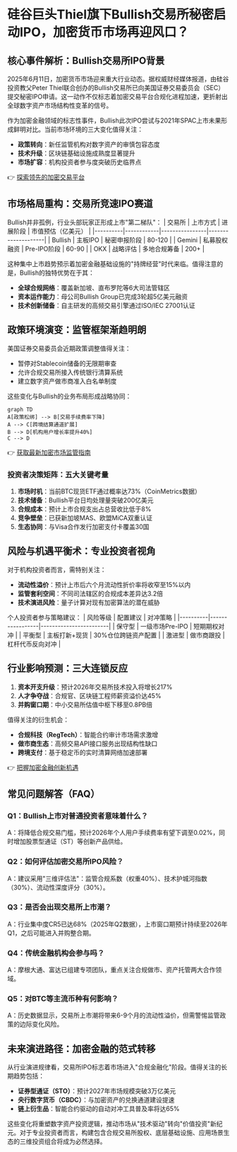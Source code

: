 # 硅谷巨头Thiel旗下Bullish交易所秘密启动IPO，加密货币市场再迎风口？

## 核心事件解析：Bullish交易所IPO背景

2025年6月11日，加密货币市场迎来重大行业动态。据权威财经媒体报道，由硅谷投资教父Peter Thiel联合创办的Bullish交易所已向美国证券交易委员会（SEC）提交秘密IPO申请。这一动作不仅标志着加密交易平台合规化进程加速，更折射出全球数字资产市场结构性变革的信号。

作为加密金融领域的标志性事件，Bullish此次IPO尝试与2021年SPAC上市未果形成鲜明对比。当前市场环境的三大变化值得关注：
- **政策转向**：新任监管机构对数字资产的审慎包容态度
- **技术升级**：区块链基础设施成熟度显著提升
- **市场扩容**：机构投资者参与度突破历史临界点

👉 [探索领先的加密交易平台](https://bit.ly/okx_welcome)

## 市场格局重构：交易所竞速IPO赛道

Bullish并非孤例，行业头部玩家正形成上市"第二梯队"：
| 交易所   | 上市方式   | 进展阶段       | 市值预估（亿美元） |
|----------|------------|----------------|--------------------|
| Bullish  | 主板IPO    | 秘密申报阶段   | 80-120             |
| Gemini   | 私募股权融资 | Pre-IPO阶段    | 60-90              |
| OKX      | 战略评估   | 多地合规筹备   | 200+               |

这种集中上市趋势预示着加密金融基础设施的"持牌经营"时代来临。值得注意的是，Bullish的独特优势在于其：
- **全球合规网络**：覆盖新加坡、直布罗陀等6大司法管辖区
- **资本运作能力**：母公司Bullish Group已完成3轮超5亿美元融资
- **技术创新储备**：自主研发的高频交易引擎通过ISO/IEC 27001认证

## 政策环境演变：监管框架渐趋明朗

美国证券交易委员会近期政策调整值得关注：
- 暂停对Stablecoin储备的无限期审查
- 允许合规交易所接入传统银行清算系统
- 建立数字资产做市商准入白名单制度

这些变化与Bullish的业务布局形成战略协同：
```mermaid
graph TD
A[政策松绑] --> B[交易手续费率下降]
A --> C[跨境结算通道扩展]
B --> D[机构用户增长率提升40%]
C --> D
```

👉 [获取最新加密市场监管指南](https://bit.ly/okx_welcome)

### 投资者决策矩阵：五大关键考量

1. **市场时机**：当前BTC现货ETF通过概率达73%（CoinMetrics数据）
2. **技术储备**：Bullish平台日均处理量突破200亿美元
3. **合规成本**：预计上市合规支出占总营收比低于8%
4. **竞争壁垒**：已获新加坡MAS、欧盟MiCA双重认证
5. **生态协同**：与Visa合作发行加密支付卡覆盖30国

## 风险与机遇平衡术：专业投资者视角

对于机构投资者而言，需特别关注：
- **流动性溢价**：预计上市后六个月流动性折价率将收窄至15%以内
- **监管套利空间**：不同司法辖区的合规成本差异达3.2倍
- **技术演进风险**：量子计算对现有加密算法的潜在威胁

个人投资者参与策略建议：
| 风险等级 | 配置建议        | 对冲策略               |
|----------|-----------------|------------------------|
| 保守型   | 一级市场Pre-IPO | 短期期权对冲           |
| 平衡型   | 主板打新+现货   | 30%仓位跨链资产配置    |
| 激进型   | 做市商跟投      | 杠杆代币反向对冲       |

## 行业影响预测：三大连锁反应

1. **资本开支升级**：预计2026年交易所技术投入将增长217%
2. **人才争夺战**：合规官、区块链工程师薪资溢价达45%
3. **并购窗口期**：中小交易所估值中枢下移至0.8PB倍

值得关注的衍生机会：
- **合规科技（RegTech）**：智能合约审计市场需求激增
- **做市商生态**：高频交易API接口服务出现结构性缺口
- **跨境支付**：基于稳定币的实时清算网络加速部署

👉 [把握加密金融创新机遇](https://bit.ly/okx_welcome)

## 常见问题解答（FAQ）

### Q1：Bullish上市对普通投资者意味着什么？
A：将降低合规交易门槛，预计2026年个人用户手续费率有望下调至0.02%，同时增加股票型通证（ST）等创新产品供给。

### Q2：如何评估加密交易所IPO风险？
A：建议采用"三维评估法"：监管合规系数（权重40%）、技术护城河指数（30%）、流动性深度评分（30%）。

### Q3：是否会出现交易所上市潮？
A：行业集中度CR5已达68%（2025年Q2数据），上市窗口期预计持续至2026年Q1，之后可能进入并购整合期。

### Q4：传统金融机构会参与吗？
A：摩根大通、富达已组建专项团队，重点关注合规做市、资产托管两大合作领域。

### Q5：对BTC等主流币种有何影响？
A：历史数据显示，交易所上市潮将带来6-9个月的流动性溢价，但需警惕监管政策的边际变化风险。

## 未来演进路径：加密金融的范式转移

从行业演进规律看，交易所IPO标志着市场进入"合规金融化"阶段。值得关注的长期趋势包括：
- **证券型通证（STO）**：预计2027年市场规模突破3万亿美元
- **央行数字货币（CBDC）**：与加密资产的兑换通道建设提速
- **链上衍生品**：智能合约驱动的自动对冲工具普及率将达65%

这些变化将重塑数字资产投资逻辑，推动市场从"技术驱动"转向"价值投资"新纪元。对于专业投资者而言，构建包含合规交易所股权、底层基础设施、应用场景生态的三维投资组合将成为必然选择。